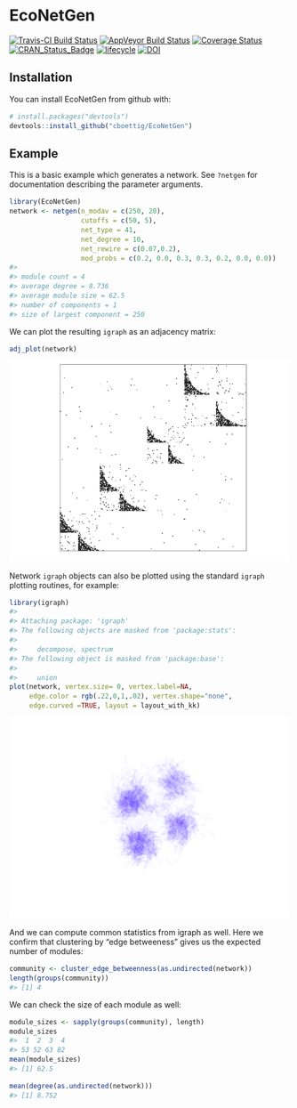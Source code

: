EcoNetGen
================

[![Travis-CI Build
Status](https://travis-ci.org/cboettig/EcoNetGen.svg?branch=master)](https://travis-ci.org/cboettig/EcoNetGen)
[![AppVeyor Build
Status](https://ci.appveyor.com/api/projects/status/github/cboettig/EcoNetGen?branch=master&svg=true)](https://ci.appveyor.com/project/cboettig/EcoNetGen)
[![Coverage
Status](https://img.shields.io/codecov/c/github/cboettig/EcoNetGen/master.svg)](https://codecov.io/github/cboettig/EcoNetGen?branch=master)
[![CRAN\_Status\_Badge](http://www.r-pkg.org/badges/version/EcoNetGen)](https://cran.r-project.org/package=EcoNetGen)
[![lifecycle](https://img.shields.io/badge/lifecycle-maturing-blue.svg)](https://www.tidyverse.org/lifecycle/#maturing)
[![DOI](https://zenodo.org/badge/116610054.svg)](https://zenodo.org/badge/latestdoi/116610054)

<!-- README.md is generated from README.Rmd. Please edit that file -->

## Installation

You can install EcoNetGen from github with:

``` r
# install.packages("devtools")
devtools::install_github("cboettig/EcoNetGen")
```

## Example

This is a basic example which generates a network. See `?netgen` for
documentation describing the parameter arguments.

``` r
library(EcoNetGen)
network <- netgen(n_modav = c(250, 20), 
                  cutoffs = c(50, 5), 
                  net_type = 41, 
                  net_degree = 10,
                  net_rewire = c(0.07,0.2),
                  mod_probs = c(0.2, 0.0, 0.3, 0.3, 0.2, 0.0, 0.0))
#> 
#> module count = 4 
#> average degree = 8.736 
#> average module size = 62.5 
#> number of components = 1 
#> size of largest component = 250
```

We can plot the resulting `igraph` as an adjacency matrix:

``` r
adj_plot(network)
```

![](man/figures/README-unnamed-chunk-2-1.png)<!-- -->

Network `igraph` objects can also be plotted using the standard `igraph`
plotting routines, for example:

``` r
library(igraph)
#> 
#> Attaching package: 'igraph'
#> The following objects are masked from 'package:stats':
#> 
#>     decompose, spectrum
#> The following object is masked from 'package:base':
#> 
#>     union
plot(network, vertex.size= 0, vertex.label=NA, 
     edge.color = rgb(.22,0,1,.02), vertex.shape="none", 
     edge.curved =TRUE, layout = layout_with_kk)
```

![](man/figures/README-unnamed-chunk-3-1.png)<!-- -->

And we can compute common statistics from igraph as well. Here we
confirm that clustering by “edge betweeness” gives us the expected
number of modules:

``` r
community <- cluster_edge_betweenness(as.undirected(network))
length(groups(community))
#> [1] 4
```

We can check the size of each module as well:

``` r
module_sizes <- sapply(groups(community), length)
module_sizes
#>  1  2  3  4 
#> 53 52 63 82
mean(module_sizes)
#> [1] 62.5
```

``` r
mean(degree(as.undirected(network)))
#> [1] 8.752
```

